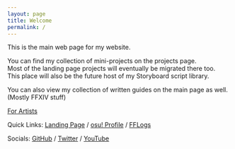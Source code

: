 ```yaml
---
layout: page
title: Welcome
permalink: /
---
```


This is the main web page for my website. 

You can find my collection of mini-projects on the projects page.  
Most of the landing page projects will eventually be migrated there too.  
This place will also be the future host of my Storyboard script library.

You can also view my collection of written guides on the main page as well. (Mostly FFXIV stuff)

[For Artists](/main/character)

Quick Links: [Landing Page](/) / [osu! Profile](https://osu.ppy.sh/u/enkrypton) / [FFLogs](https://www.fflogs.com/character/id/13765911)

Socials: [GitHub](https://github.com/Enkrypton) / [Twitter](https://twitter.com/enkryptonosu) / [YouTube](https://www.youtube.com/channel/UCulAhuYNVSO7jvAn09_wkqw)

